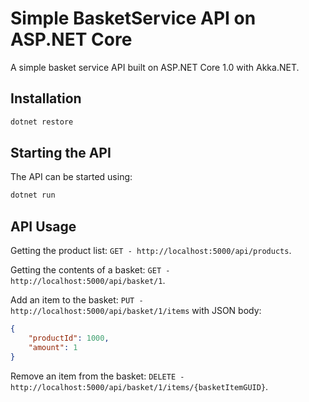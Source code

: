 # Simple BasketService API on ASP.NET Core

A simple basket service API built on ASP.NET Core 1.0 with Akka.NET.

## Installation

```bash
dotnet restore
```

## Starting the API

The API can be started using:

```bash
dotnet run
```

## API Usage

Getting the product list: `GET - http://localhost:5000/api/products`.

Getting the contents of a basket: `GET - http://localhost:5000/api/basket/1`.

Add an item to the basket: `PUT - http://localhost:5000/api/basket/1/items` with JSON body:

```json
{
	"productId": 1000,
	"amount": 1
}
```

Remove an item from the basket: `DELETE - http://localhost:5000/api/basket/1/items/{basketItemGUID}`.



